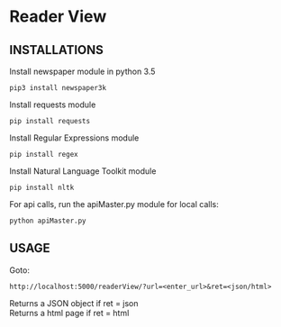 # Reader View

## INSTALLATIONS
Install newspaper module in python 3.5
```
pip3 install newspaper3k
```
Install requests module
```
pip install requests
```
Install Regular Expressions module
```
pip install regex
```
Install Natural Language Toolkit module
```
pip install nltk
```

For api calls, run the apiMaster.py module for local calls:
```
python apiMaster.py
```
## USAGE

Goto:
```
http://localhost:5000/readerView/?url=<enter_url>&ret=<json/html>
```
Returns a JSON object if ret = json  
Returns a html page if ret = html
